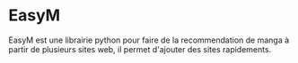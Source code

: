 # EasyM

EasyM est une librairie python pour faire de la recommendation de manga
à partir de plusieurs sites web, il permet d'ajouter des sites rapidements.
